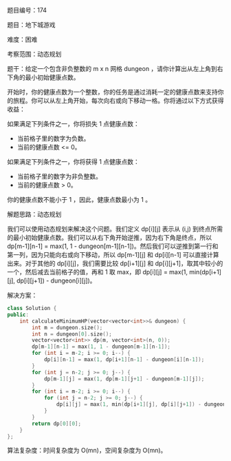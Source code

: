 题目编号：174

题目：地下城游戏

难度：困难

考察范围：动态规划

题干：给定一个包含非负整数的 m x n 网格 dungeon ，请你计算出从左上角到右下角的最小初始健康点数。

开始时，你的健康点数为一个整数，你的任务是通过消耗一定的健康点数来支持你的旅程。你可以从左上角开始，每次向右或向下移动一格。你将通过以下方式获得收益：

如果满足下列条件之一，你将损失 1 点健康点数：

- 当前格子里的数字为负数。
- 当前的健康点数 <= 0。

如果满足下列条件之一，你将获得 1 点健康点数：

- 当前格子里的数字为非负整数。
- 当前的健康点数 > 0。

你的健康点数不能小于 1 ，因此，健康点数最小为 1 。

解题思路：动态规划

我们可以使用动态规划来解决这个问题。我们定义 dp[i][j] 表示从 (i,j) 到终点所需的最小初始健康点数。我们可以从右下角开始逆推，因为右下角是终点，所以 dp[m-1][n-1] = max(1, 1 - dungeon[m-1][n-1])。然后我们可以逆推到第一行和第一列，因为只能向右或向下移动，所以 dp[m-1][j] 和 dp[i][n-1] 可以直接计算出来。对于其他的 dp[i][j]，我们需要比较 dp[i+1][j] 和 dp[i][j+1]，取其中较小的一个，然后减去当前格子的值，再和 1 取 max，即 dp[i][j] = max(1, min(dp[i+1][j], dp[i][j+1]) - dungeon[i][j])。

解决方案：

```cpp
class Solution {
public:
    int calculateMinimumHP(vector<vector<int>>& dungeon) {
        int m = dungeon.size();
        int n = dungeon[0].size();
        vector<vector<int>> dp(m, vector<int>(n, 0));
        dp[m-1][n-1] = max(1, 1 - dungeon[m-1][n-1]);
        for (int i = m-2; i >= 0; i--) {
            dp[i][n-1] = max(1, dp[i+1][n-1] - dungeon[i][n-1]);
        }
        for (int j = n-2; j >= 0; j--) {
            dp[m-1][j] = max(1, dp[m-1][j+1] - dungeon[m-1][j]);
        }
        for (int i = m-2; i >= 0; i--) {
            for (int j = n-2; j >= 0; j--) {
                dp[i][j] = max(1, min(dp[i+1][j], dp[i][j+1]) - dungeon[i][j]);
            }
        }
        return dp[0][0];
    }
};
```

算法复杂度：时间复杂度为 O(mn)，空间复杂度为 O(mn)。
